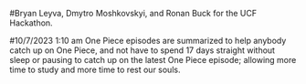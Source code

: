 #Bryan Leyva, Dmytro Moshkovskyi, and Ronan Buck for the UCF Hackathon. 

#10/7/2023 1:10 am
One Piece episodes are summarized to help anybody catch up on One Piece, and not have to spend 17 days straight without sleep or pausing to catch up on the latest One Piece episode; allowing more time to study and more time to rest our souls.
